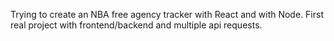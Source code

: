 Trying to create an NBA free agency tracker with React and with Node. First real project with frontend/backend and multiple api requests.